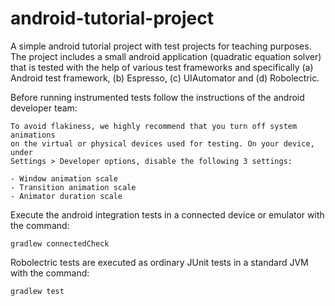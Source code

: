 # android-tutorial-project
A simple android tutorial project with test projects for teaching purposes.
The project includes a small android application (quadratic equation solver) that is tested
with the help of various test frameworks and specifically (a) Android test framework,
(b) Espresso, (c) UIAutomator and (d) Robolectric.

Before running instrumented tests follow the instructions of the android developer team:
```
To avoid flakiness, we highly recommend that you turn off system animations
on the virtual or physical devices used for testing. On your device, under
Settings > Developer options, disable the following 3 settings:

- Window animation scale
- Transition animation scale
- Animator duration scale
```

Execute the android integration tests in a connected device or emulator with the command:
```
gradlew connectedCheck
```
Robolectric tests are executed as ordinary JUnit tests in a standard JVM with the command:
```
gradlew test
```

